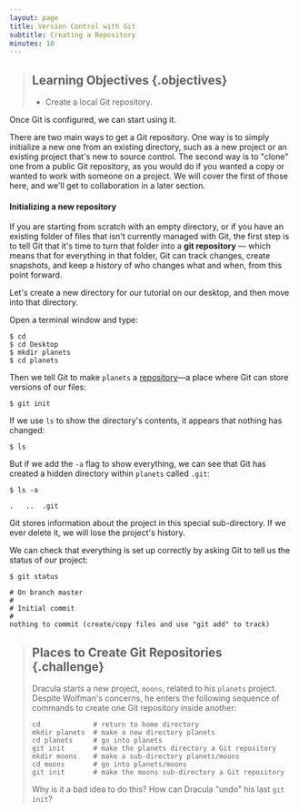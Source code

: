 ```yaml
---
layout: page
title: Version Control with Git
subtitle: Creating a Repository
minutes: 10
---
```

> ## Learning Objectives {.objectives}
>
> *   Create a local Git repository.

Once Git is configured, we can start using it.

There are two main ways to get a Git repository. One way is to simply initialize a new one from an existing directory, such as a new project or an existing project that's new to source control. The second way is to "clone" one from a public Git repository, as you would do if you wanted a copy or wanted to work with someone on a project. We will cover the first of those here, and we'll get to collaboration in a later section.

#### Initializing a new repository

If you are starting from scratch with an empty directory, or if you have an existing folder of files that isn't currently managed with Git, the first step is to tell Git that it's time to turn that folder into a **git repository** — which means that for everything in that folder, Git can track changes, create snapshots, and keep a history of who changes what and when, from this point forward.

Let's create a new directory for our tutorial on our desktop, and then move into that directory.

Open a terminal window and type:

~~~ {.bash}
$ cd
$ cd Desktop
$ mkdir planets
$ cd planets
~~~

Then we tell Git to make `planets` a [repository](reference.html#repository)&mdash;a place where
Git can store versions of our files:

~~~ {.bash}
$ git init
~~~

If we use `ls` to show the directory's contents,
it appears that nothing has changed:

~~~ {.bash}
$ ls
~~~

But if we add the `-a` flag to show everything,
we can see that Git has created a hidden directory within `planets` called `.git`:

~~~ {.bash}
$ ls -a
~~~
~~~ {.output}
.	..	.git
~~~

Git stores information about the project in this special sub-directory.
If we ever delete it,
we will lose the project's history.

We can check that everything is set up correctly
by asking Git to tell us the status of our project:

~~~ {.bash}
$ git status
~~~
~~~ {.output}
# On branch master
#
# Initial commit
#
nothing to commit (create/copy files and use "git add" to track)
~~~

> ## Places to Create Git Repositories {.challenge}
>
> Dracula starts a new project, `moons`, related to his `planets` project.
> Despite Wolfman's concerns, he enters the following sequence of commands to
> create one Git repository inside another:
>
> ~~~ {.bash}
> cd             # return to home directory
> mkdir planets  # make a new directory planets
> cd planets     # go into planets
> git init       # make the planets directory a Git repository
> mkdir moons    # make a sub-directory planets/moons
> cd moons       # go into planets/moons
> git init       # make the moons sub-directory a Git repository
> ~~~
>
> Why is it a bad idea to do this?
> How can Dracula "undo" his last `git init`?

